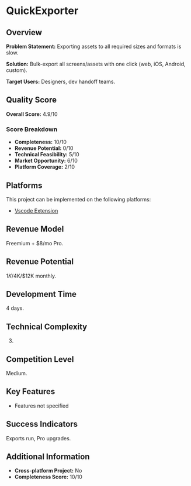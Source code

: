# QuickExporter

## Overview
**Problem Statement:** Exporting assets to all required sizes and formats is slow.

**Solution:** Bulk-export all screens/assets with one click (web, iOS, Android, custom).

**Target Users:** Designers, dev handoff teams.

## Quality Score
**Overall Score:** 4.9/10

### Score Breakdown
- **Completeness:** 10/10
- **Revenue Potential:** 0/10
- **Technical Feasibility:** 5/10
- **Market Opportunity:** 6/10
- **Platform Coverage:** 2/10

## Platforms
This project can be implemented on the following platforms:
- [Vscode Extension](./platforms/vscode-extension/)

## Revenue Model
Freemium + $8/mo Pro.

## Revenue Potential
$1K/$4K/$12K monthly.

## Development Time
4 days.

## Technical Complexity
3.

## Competition Level
Medium.

## Key Features
- Features not specified

## Success Indicators
Exports run, Pro upgrades.

## Additional Information
- **Cross-platform Project:** No
- **Completeness Score:** 10/10
